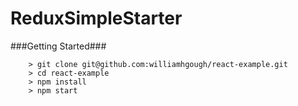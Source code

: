 # ReduxSimpleStarter

###Getting Started###

```
	> git clone git@github.com:williamhgough/react-example.git
	> cd react-example
	> npm install
	> npm start
```

